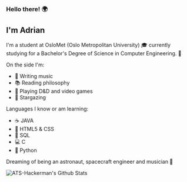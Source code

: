 ### Hello there! :earth_africa:

I'm Adrian
----------
I'm a student at OsloMet (Oslo Metropolitan University) :mortar_board:
currently studying for a Bachelor's Degree of Science in Computer Engineering. :floppy_disk:

On the side I'm:
- :guitar: Writing music
- :books: Reading philosophy
- :dragon: Playing D&D and video games
- :milky_way: Stargazing

Languages I know or am learning:
- :coffee: JAVA
- :newspaper: HTML5 & CSS
- :open_file_folder: SQL
- :computer: C
- :snake: Python

Dreaming of being an astronaut, spacecraft engineer and musician :rocket:

<img align="center" src="https://github-readme-stats.vercel.app/api?username=ATS-Hackerman&include_all_commits=true&count_private=true&show_icons=true&line_height=20&title_color=7A7ADB&icon_color=2234AE&text_color=D3D3D3&bg_color=0,000000,130F40" alt="ATS-Hackerman's Github Stats">
